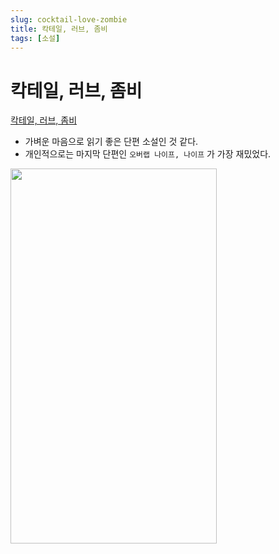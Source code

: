 ```yaml
---
slug: cocktail-love-zombie
title: 칵테일, 러브, 좀비
tags: [소설]
---
```


# 칵테일, 러브, 좀비

[칵테일, 러브, 좀비](https://m.yes24.com/Goods/Detail/89913383)

- 가벼운 마음으로 읽기 좋은 단편 소설인 것 같다.
- 개인적으로는 마지막 단편인 `오버랩 나이프, 나이프` 가 가장 재밌었다.

<img src="/img/book/cocktail-love-zombie.jpeg" width="330px" height="600px" />
